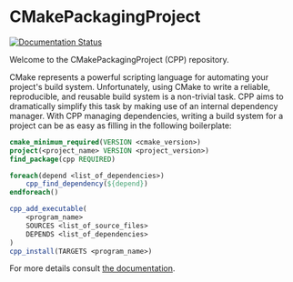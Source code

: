 CMakePackagingProject
=====================

[![Documentation Status](https://readthedocs.org/projects/cmakepackagingproject/badge/?version=latest)](https://cmakepackagingproject.readthedocs.io/en/latest/?badge=latest)

Welcome to the CMakePackagingProject (CPP) repository.

CMake represents a powerful scripting language for automating your project's
build system.  Unfortunately, using CMake to write a reliable, reproducible, and
reusable build system is a non-trivial task.  CPP aims to dramatically simplify
this task by making use of an internal dependency manager.  With CPP managing
dependencies, writing a build system for a project can be as easy as filling in
the following boilerplate:

```.cmake
cmake_minimum_required(VERSION <cmake_version>)
project(<project_name> VERSION <project_version>)
find_package(cpp REQUIRED)

foreach(depend <list_of_dependencies>)
    cpp_find_dependency(${depend})
endforeach()    

cpp_add_executable(
    <program_name>
    SOURCES <list_of_source_files>
    DEPENDS <list_of_dependencies>
)
cpp_install(TARGETS <program_name>)    
```

For more details consult [the documentation](https://cmakepackagingproject.readthedocs.io/en/latest/?badge=latest).
